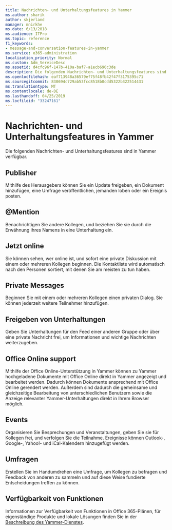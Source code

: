```yaml
---
title: Nachrichten- und Unterhaltungsfeatures in Yammer
ms.author: sharik
author: skjerland
manager: mnirkhe
ms.date: 6/13/2018
ms.audience: ITPro
ms.topic: reference
f1_keywords:
- message-and-conversation-features-in-yammer
ms.service: o365-administration
localization_priority: Normal
ms.custom: Adm_ServiceDesc
ms.assetid: d4cfc96f-147b-410a-baf7-a1ecb690c3de
description: Die folgenden Nachrichten- und Unterhaltungsfeatures sind in Yammer verfügbar.
ms.openlocfilehash: eaf713948a36579ef75f48fb42f47f3175395c71
ms.sourcegitcommit: 830694c729ab53fcc8518b0cdd5322b322514431
ms.translationtype: MT
ms.contentlocale: de-DE
ms.lasthandoff: 04/25/2019
ms.locfileid: "33247161"
---
```

# <a name="message-and-conversation-features-in-yammer"></a>Nachrichten- und Unterhaltungsfeatures in Yammer

Die folgenden Nachrichten- und Unterhaltungsfeatures sind in Yammer verfügbar.
  
## <a name="publisher"></a>Publisher
<a name="bkmk_Publisher"> </a>

Mithilfe des Herausgebers können Sie ein Update freigeben, ein Dokument hinzufügen, eine Umfrage veröffentlichen, jemanden loben oder ein Ereignis posten.
  
## <a name="mention"></a>@Mention
<a name="bkmk_AtMention"> </a>

Benachrichtigen Sie andere Kollegen, und beziehen Sie sie durch die Erwähnung ihres Namens in eine Unterhaltung ein.
  
## <a name="online-now"></a>Jetzt online
<a name="bkmk_OnlineNow"> </a>

Sie können sehen, wer online ist, und sofort eine private Diskussion mit einem oder mehreren Kollegen beginnen. Die Kontaktliste wird automatisch nach den Personen sortiert, mit denen Sie am meisten zu tun haben.
  
## <a name="private-messages"></a>Private Messages
<a name="bkmk_PrivateMessages"> </a>

Beginnen Sie mit einem oder mehreren Kollegen einen privaten Dialog. Sie können jederzeit weitere Teilnehmer hinzufügen.
  
## <a name="share-conversations"></a>Freigeben von Unterhaltungen
<a name="bkmk_ShareConversations"> </a>

Geben Sie Unterhaltungen für den Feed einer anderen Gruppe oder über eine private Nachricht frei, um Informationen und wichtige Nachrichten weiterzugeben.
  
## <a name="office-online-support"></a>Office Online support
<a name="bkmk_ShareConversations"> </a>

Mithilfe der Office Online-Unterstützung in Yammer können zu Yammer hochgeladene Dokumente mit Office Online direkt in Yammer angezeigt und bearbeitet werden. Dadurch können Dokumente ansprechend mit Office Online gerendert werden. Außerdem sind dadurch die gemeinsame und gleichzeitige Bearbeitung von unterschiedlichen Benutzern sowie die Anzeige relevanter Yammer-Unterhaltungen direkt in Ihrem Browser möglich.
  
## <a name="events"></a>Events
<a name="bkmk_Events"> </a>

Organisieren Sie Besprechungen und Veranstaltungen, geben Sie sie für Kollegen frei, und verfolgen Sie die Teilnahme. Ereignisse können Outlook-, Google-, Yahoo!- und iCal-Kalendern hinzugefügt werden.
  
## <a name="polls"></a>Umfragen
<a name="bkmk_Polls"> </a>

Erstellen Sie im Handumdrehen eine Umfrage, um Kollegen zu befragen und Feedback von anderen zu sammeln und auf diese Weise fundierte Entscheidungen treffen zu können.
  
## <a name="feature-availability"></a>Verfügbarkeit von Funktionen
<a name="bkmk_Polls"> </a>

Informationen zur Verfügbarkeit von Funktionen in Office 365-Plänen, für eigenständige Produkte und lokale Lösungen finden Sie in der [Beschreibung des Yammer-Dienstes](yammer-service-description.md).
  

